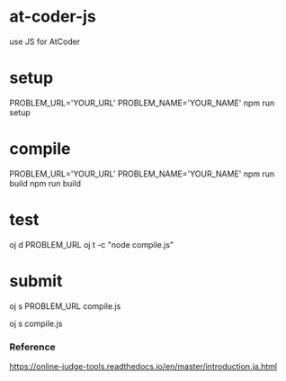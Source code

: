 # at-coder-js

use JS for AtCoder

# setup

PROBLEM_URL='YOUR_URL' PROBLEM_NAME='YOUR_NAME' npm run setup

# compile

PROBLEM_URL='YOUR_URL' PROBLEM_NAME='YOUR_NAME' npm run build
npm run build

# test

oj d PROBLEM_URL
oj t -c "node compile.js"

# submit

oj s PROBLEM_URL compile.js

oj s compile.js

### Reference

https://online-judge-tools.readthedocs.io/en/master/introduction.ja.html
